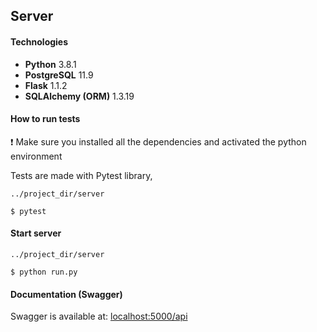 ## Server

#### Technologies
- **Python** 3.8.1
- **PostgreSQL** 11.9
- **Flask** 1.1.2
- **SQLAlchemy (ORM)** 1.3.19

#### How to run tests

❗ Make sure you installed all the dependencies and activated the python environment

Tests are made with Pytest library, 

```
../project_dir/server

$ pytest
```

#### Start server

```
../project_dir/server

$ python run.py
```

#### Documentation (Swagger)

Swagger is available at: [localhost:5000/api](http://localhost:5000/api)